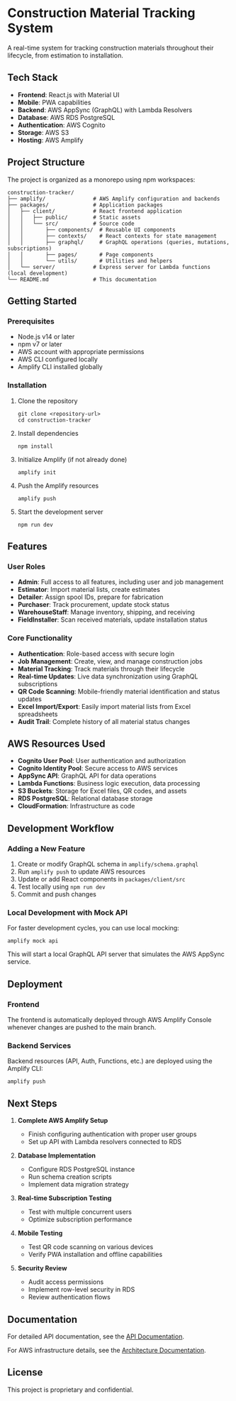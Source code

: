 # Construction Material Tracking System

A real-time system for tracking construction materials throughout their lifecycle, from estimation to installation.

## Tech Stack

- **Frontend**: React.js with Material UI
- **Mobile**: PWA capabilities
- **Backend**: AWS AppSync (GraphQL) with Lambda Resolvers
- **Database**: AWS RDS PostgreSQL
- **Authentication**: AWS Cognito
- **Storage**: AWS S3
- **Hosting**: AWS Amplify

## Project Structure

The project is organized as a monorepo using npm workspaces:

```
construction-tracker/
├── amplify/               # AWS Amplify configuration and backends
├── packages/              # Application packages
│   ├── client/            # React frontend application
│   │   ├── public/        # Static assets
│   │   └── src/           # Source code
│   │       ├── components/  # Reusable UI components
│   │       ├── contexts/    # React contexts for state management
│   │       ├── graphql/     # GraphQL operations (queries, mutations, subscriptions)
│   │       ├── pages/       # Page components
│   │       └── utils/       # Utilities and helpers
│   └── server/            # Express server for Lambda functions (local development)
└── README.md              # This documentation
```

## Getting Started

### Prerequisites

- Node.js v14 or later
- npm v7 or later
- AWS account with appropriate permissions
- AWS CLI configured locally
- Amplify CLI installed globally

### Installation

1. Clone the repository
   ```
   git clone <repository-url>
   cd construction-tracker
   ```

2. Install dependencies
   ```
   npm install
   ```

3. Initialize Amplify (if not already done)
   ```
   amplify init
   ```

4. Push the Amplify resources
   ```
   amplify push
   ```

5. Start the development server
   ```
   npm run dev
   ```

## Features

### User Roles

- **Admin**: Full access to all features, including user and job management
- **Estimator**: Import material lists, create estimates
- **Detailer**: Assign spool IDs, prepare for fabrication
- **Purchaser**: Track procurement, update stock status
- **WarehouseStaff**: Manage inventory, shipping, and receiving
- **FieldInstaller**: Scan received materials, update installation status

### Core Functionality

- **Authentication**: Role-based access with secure login
- **Job Management**: Create, view, and manage construction jobs
- **Material Tracking**: Track materials through their lifecycle
- **Real-time Updates**: Live data synchronization using GraphQL subscriptions
- **QR Code Scanning**: Mobile-friendly material identification and status updates
- **Excel Import/Export**: Easily import material lists from Excel spreadsheets
- **Audit Trail**: Complete history of all material status changes

## AWS Resources Used

- **Cognito User Pool**: User authentication and authorization
- **Cognito Identity Pool**: Secure access to AWS services
- **AppSync API**: GraphQL API for data operations
- **Lambda Functions**: Business logic execution, data processing
- **S3 Buckets**: Storage for Excel files, QR codes, and assets
- **RDS PostgreSQL**: Relational database storage
- **CloudFormation**: Infrastructure as code

## Development Workflow

### Adding a New Feature

1. Create or modify GraphQL schema in `amplify/schema.graphql`
2. Run `amplify push` to update AWS resources
3. Update or add React components in `packages/client/src`
4. Test locally using `npm run dev`
5. Commit and push changes

### Local Development with Mock API

For faster development cycles, you can use local mocking:

```
amplify mock api
```

This will start a local GraphQL API server that simulates the AWS AppSync service.

## Deployment

### Frontend

The frontend is automatically deployed through AWS Amplify Console whenever changes are pushed to the main branch.

### Backend Services

Backend resources (API, Auth, Functions, etc.) are deployed using the Amplify CLI:

```
amplify push
```

## Next Steps

1. **Complete AWS Amplify Setup**
   - Finish configuring authentication with proper user groups
   - Set up API with Lambda resolvers connected to RDS

2. **Database Implementation**
   - Configure RDS PostgreSQL instance
   - Run schema creation scripts
   - Implement data migration strategy

3. **Real-time Subscription Testing**
   - Test with multiple concurrent users
   - Optimize subscription performance

4. **Mobile Testing**
   - Test QR code scanning on various devices
   - Verify PWA installation and offline capabilities

5. **Security Review**
   - Audit access permissions
   - Implement row-level security in RDS
   - Review authentication flows

## Documentation

For detailed API documentation, see the [API Documentation](./docs/api.md).

For AWS infrastructure details, see the [Architecture Documentation](./docs/architecture.md).

## License

This project is proprietary and confidential. 